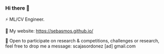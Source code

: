 ### Hi there 👋

⚡ ML/CV Engineer. 

🔭 My website: https://sebasmos.github.io/ 

👯 Open to participate on research & competitions, challenges or research, feel free to drop me a message: scajasordonez [ad] gmail.com
